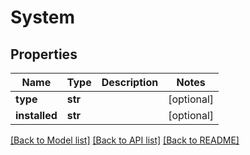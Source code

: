 # System

## Properties
Name | Type | Description | Notes
------------ | ------------- | ------------- | -------------
**type** | **str** |  | [optional] 
**installed** | **str** |  | [optional] 

[[Back to Model list]](../README.md#documentation-for-models) [[Back to API list]](../README.md#documentation-for-api-endpoints) [[Back to README]](../README.md)

